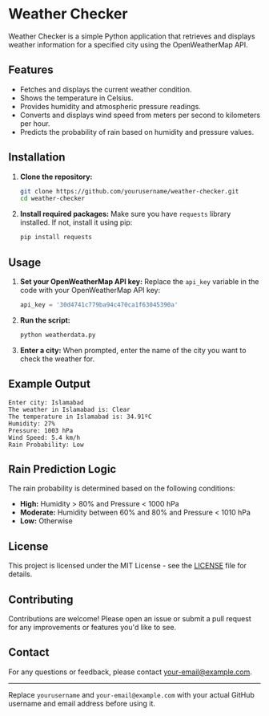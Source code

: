 # Weather Checker

Weather Checker is a simple Python application that retrieves and displays weather information for a specified city using the OpenWeatherMap API.

## Features

- Fetches and displays the current weather condition.
- Shows the temperature in Celsius.
- Provides humidity and atmospheric pressure readings.
- Converts and displays wind speed from meters per second to kilometers per hour.
- Predicts the probability of rain based on humidity and pressure values.

## Installation

1. **Clone the repository:**
    ```bash
    git clone https://github.com/yourusername/weather-checker.git
    cd weather-checker
    ```

2. **Install required packages:**
    Make sure you have `requests` library installed. If not, install it using pip:
    ```bash
    pip install requests
    ```

## Usage

1. **Set your OpenWeatherMap API key:**
    Replace the `api_key` variable in the code with your OpenWeatherMap API key:
    ```python
    api_key = '30d4741c779ba94c470ca1f63045390a'
    ```

2. **Run the script:**
    ```bash
    python weatherdata.py
    ```

3. **Enter a city:**
    When prompted, enter the name of the city you want to check the weather for.

## Example Output

```
Enter city: Islamabad
The weather in Islamabad is: Clear
The temperature in Islamabad is: 34.91ºC
Humidity: 27%
Pressure: 1003 hPa
Wind Speed: 5.4 km/h
Rain Probability: Low
```

## Rain Prediction Logic

The rain probability is determined based on the following conditions:

- **High:** Humidity > 80% and Pressure < 1000 hPa
- **Moderate:** Humidity between 60% and 80% and Pressure < 1010 hPa
- **Low:** Otherwise

## License

This project is licensed under the MIT License - see the [LICENSE](LICENSE) file for details.

## Contributing

Contributions are welcome! Please open an issue or submit a pull request for any improvements or features you'd like to see.

## Contact

For any questions or feedback, please contact [your-email@example.com](mailto:your-email@example.com).

---

Replace `yourusername` and `your-email@example.com` with your actual GitHub username and email address before using it.
